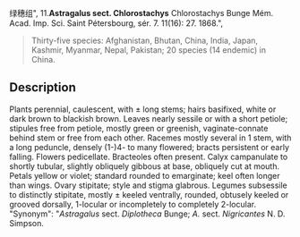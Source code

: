 绿穗组",
11.**Astragalus sect. Chlorostachys** Chlorostachys Bunge Mém. Acad. Imp. Sci. Saint Pétersbourg, sér. 7. 11(16): 27. 1868.",

> Thirty-five species: Afghanistan, Bhutan, China, India, Japan, Kashmir, Myanmar, Nepal, Pakistan; 20 species (14 endemic) in China.

## Description
Plants perennial, caulescent, with ± long stems; hairs basifixed, white or dark brown to blackish brown. Leaves nearly sessile or with a short petiole; stipules free from petiole, mostly green or greenish, vaginate-connate behind stem or free from each other. Racemes mostly several in 1 stem, with a long peduncle, densely (1-)4- to many flowered; bracts persistent or early falling. Flowers pedicellate. Bracteoles often present. Calyx campanulate to shortly tubular, slightly obliquely gibbous at base, obliquely cut at mouth. Petals yellow or violet; standard rounded to emarginate; keel often longer than wings. Ovary stipitate; style and stigma glabrous. Legumes subsessile to distinctly stipitate, mostly ± keeled ventrally, rounded, obtusely keeled or grooved dorsally, 1-locular or incompletely to completely 2-locular.
  "Synonym": "*Astragalus* sect. *Diplotheca* Bunge; *A.* sect. *Nigricantes* N. D. Simpson.
